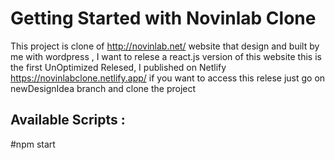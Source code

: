 # Getting Started with Novinlab Clone

This project is clone of http://novinlab.net/ website that design and built by me with wordpress , I want to relese a react.js version of this website
this is the first UnOptimized Relesed, I published on Netlify 
https://novinlabclone.netlify.app/ 
if you want to access this relese just go on newDesignIdea branch and clone the project 
## Available Scripts :
#npm start
